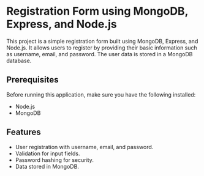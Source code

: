 
# Registration Form using MongoDB, Express, and Node.js

This project is a simple registration form built using MongoDB, Express, and Node.js. It allows users to register by providing their basic information such as username, email, and password. The user data is stored in a MongoDB database.

## Prerequisites

Before running this application, make sure you have the following installed:

- Node.js
- MongoDB

## Features

- User registration with username, email, and password.
- Validation for input fields.
- Password hashing for security.
- Data stored in MongoDB.
